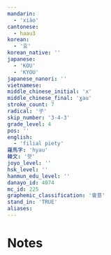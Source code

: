 ```yaml
---
mandarin:
  - 'xiào'
cantonese:
  - haau3
korean:
  - '효'
korean_native: ''
japanese:
  - 'KOU'
  - 'KYOU'
japanese_nanori: ''
vietnamese:
middle_chinese_initial: 'x'
middle_chinese_final: 'ɣau'
stroke_count: 7
radical: '子'
skip_number: '3-4-3'
grade_level: 4
pos: ''
english:
  - 'filial piety'
羅馬字: 'hyau'
韓文: '햣'
joyo_level: ''
hsk_level: ''
hanmun_edu_level: ''
danayo_id: 4074
mc_id: 225
graphemic_classification: '會意'
stand_in: 'TRUE'
aliases:
---
```


# Notes
